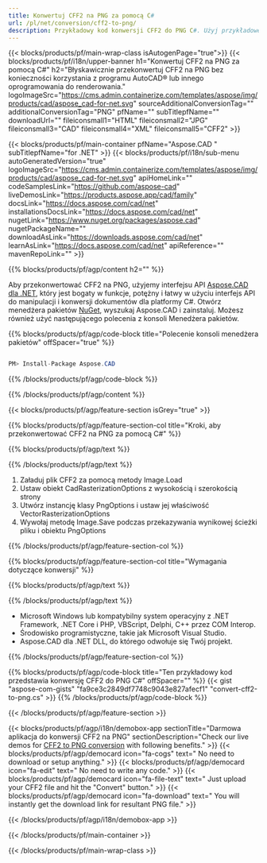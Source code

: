 ```yaml
---
title: Konwertuj CFF2 na PNG za pomocą C# 
url: /pl/net/conversion/cff2-to-png/ 
description: Przykładowy kod konwersji CFF2 do PNG C#. Użyj przykładowego kodu API dla plików wsadowych CFF2 do konwersji PNG w VB.NET, Asp.NET lub dowolnej aplikacji opartej na .NET.
---
```


{{< blocks/products/pf/main-wrap-class isAutogenPage="true">}}
{{< blocks/products/pf/i18n/upper-banner h1="Konwertuj CFF2 na PNG za pomocą C#" h2="Błyskawicznie przekonwertuj CFF2 na PNG bez konieczności korzystania z programu AutoCAD® lub innego oprogramowania do renderowania." logoImageSrc="https://cms.admin.containerize.com/templates/aspose/img/products/cad/aspose_cad-for-net.svg" sourceAdditionalConversionTag="" additionalConversionTag="PNG" pfName="" subTitlepfName="" downloadUrl="" fileiconsmall1="HTML" fileiconsmall2="JPG" fileiconsmall3="CAD" fileiconsmall4="XML" fileiconsmall5="CFF2" >}}

{{< blocks/products/pf/main-container pfName="Aspose.CAD " subTitlepfName="for .NET" >}}
{{< blocks/products/pf/i18n/sub-menu autoGeneratedVersion="true" logoImageSrc="https://cms.admin.containerize.com/templates/aspose/img/products/cad/aspose_cad-for-net.svg" apiHomeLink="" codeSamplesLink="https://github.com/aspose-cad" liveDemosLink="https://products.aspose.app/cad/family" docsLink="https://docs.aspose.com/cad/net" installationsDocsLink="https://docs.aspose.com/cad/net" nugetLink="https://www.nuget.org/packages/aspose.cad" nugetPackageName="" downloadAsLink="https://downloads.aspose.com/cad/net" learnAsLink="https://docs.aspose.com/cad/net" apiReference="" mavenRepoLink="" >}}

{{% blocks/products/pf/agp/content h2="" %}}

Aby przekonwertować CFF2 na PNG, użyjemy interfejsu API <a href=https://products.aspose.com/cad/net>Aspose.CAD dla .NET</a>, który jest bogaty w funkcje, potężny i łatwy w użyciu interfejs API do manipulacji i konwersji dokumentów dla platformy C#. Otwórz menedżera pakietów <a href=https://www.nuget.org/packages/aspose.cad>NuGet</a>, wyszukaj Aspose.CAD i zainstaluj. Możesz również użyć następującego polecenia z konsoli Menedżera pakietów.

{{% blocks/products/pf/agp/code-block title="Polecenie konsoli menedżera pakietów" offSpacer="true" %}}

```cs

PM> Install-Package Aspose.CAD

```

{{% /blocks/products/pf/agp/code-block %}}

{{% /blocks/products/pf/agp/content %}}

{{< blocks/products/pf/agp/feature-section isGrey="true" >}}

{{% blocks/products/pf/agp/feature-section-col title="Kroki, aby przekonwertować CFF2 na PNG za pomocą C#" %}}

{{% blocks/products/pf/agp/text %}}

{{% /blocks/products/pf/agp/text %}}

1. Załaduj plik CFF2 za pomocą metody Image.Load
1. Ustaw obiekt CadRasterizationOptions z wysokością i szerokością strony
1. Utwórz instancję klasy PngOptions i ustaw jej właściwość VectorRasterizationOptions
1. Wywołaj metodę Image.Save podczas przekazywania wynikowej ścieżki pliku i obiektu PngOptions

{{% /blocks/products/pf/agp/feature-section-col %}}

{{% blocks/products/pf/agp/feature-section-col title="Wymagania dotyczące konwersji" %}}

{{% blocks/products/pf/agp/text %}}

{{% /blocks/products/pf/agp/text %}}

- Microsoft Windows lub kompatybilny system operacyjny z .NET Framework, .NET Core i PHP, VBScript, Delphi, C++ przez COM Interop.
- Środowisko programistyczne, takie jak Microsoft Visual Studio.
- Aspose.CAD dla .NET DLL, do którego odwołuje się Twój projekt.

{{% /blocks/products/pf/agp/feature-section-col %}}

{{% blocks/products/pf/agp/code-block title="Ten przykładowy kod przedstawia konwersję CFF2 do PNG C#" offSpacer="" %}}
{{< gist "aspose-com-gists" "fa9ce3c2849df7748c9043e827afecf1" "convert-cff2-to-png.cs" >}}
{{% /blocks/products/pf/agp/code-block %}}

{{< /blocks/products/pf/agp/feature-section >}}    

<!-- aboutfile Starts -->

{{< blocks/products/pf/agp/i18n/demobox-app sectionTitle="Darmowa aplikacja do konwersji CFF2 na PNG" sectionDescription="Check our live demos for [CFF2 to PNG conversion](https://products.aspose.app/cad/conversion/cff2-to-png) with following benefits." >}}
        {{< blocks/products/pf/agp/democard icon="fa-cogs" text=" No need to download or setup anything." >}}
        {{< blocks/products/pf/agp/democard icon="fa-edit" text=" No need to write any code." >}}
        {{< blocks/products/pf/agp/democard icon="fa-file-text" text=" Just upload your CFF2 file and hit the \"Convert\" button." >}}
        {{< blocks/products/pf/agp/democard icon="fa-download" text=" You will instantly get the download link for resultant PNG file." >}}
 
   
{{< /blocks/products/pf/agp/i18n/demobox-app >}}

<!-- aboutfile Ends -->

{{< /blocks/products/pf/main-container >}}
    
{{< /blocks/products/pf/main-wrap-class >}}